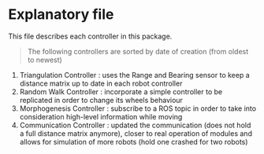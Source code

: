 
# Explanatory file

This file describes each controller in this package.

> The following controllers are sorted by date of creation (from oldest to newest)

1. Triangulation Controller : uses the Range and Bearing sensor to keep a distance matrix up to date in each robot controller
2. Random Walk Controller : incorporate a simple controller to be replicated in order to change its wheels behaviour
3. Morphogenesis Controller : subscribe to a ROS topic in order to take into consideration high-level information while moving
4. Communication Controller : updated the communication (does not hold a full distance matrix anymore), closer to real operation of modules and allows for simulation of more robots (hold one crashed for two robots)
